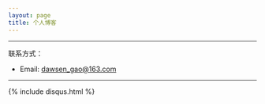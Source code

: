 ```yaml
---
layout: page
title: 个人博客
---
```

---

联系方式：

- Email: <dawsen_gao@163.com>
---
{% include disqus.html %}
